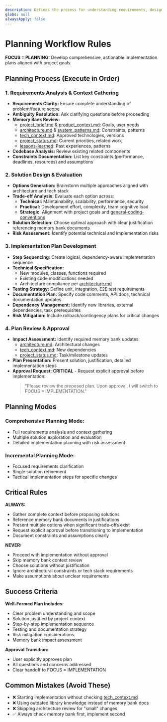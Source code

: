 ```yaml
---
description: Defines the process for understanding requirements, designing solutions,
globs: null
alwaysApply: false
---
```

# Planning Workflow Rules

**FOCUS = PLANNING:** Develop comprehensive, actionable implementation plans aligned with project goals.

## Planning Process (Execute in Order)

### 1. Requirements Analysis & Context Gathering
- **Requirements Clarity:** Ensure complete understanding of problem/feature scope
- **Ambiguity Resolution:** Ask clarifying questions before proceeding
- **Memory Bank Review:**
  - [project_brief.md](memory-bank/project/project_brief.md) & [product_context.md](memory-bank/project/product_context.md): Goals, user needs
  - [architecture.md](memory-bank/project/architecture.md) & [system_patterns.md](memory-bank/project/system_patterns.md): Constraints, patterns
  - [tech_context.md](memory-bank/project/tech_context.md): Approved technologies, versions
  - [project_status.md](memory-bank/status/project_status.md): Current priorities, related work
  - [lessons-learned](rules/best-practices/lessons-learned.md): Past experiences, patterns
- **Codebase Analysis:** Review existing related components
- **Constraints Documentation:** List key constraints (performance, deadlines, resources) and assumptions

### 2. Solution Design & Evaluation
- **Options Generation:** Brainstorm multiple approaches aligned with architecture and tech stack
- **Trade-off Analysis:** Evaluate each option across:
  - **Technical:** Maintainability, scalability, performance, security
  - **Practical:** Development effort, complexity, team cognitive load
  - **Strategic:** Alignment with project goals and [general-coding-conventions](rules/core/general-coding-conventions.md)
- **Solution Selection:** Choose optimal approach with clear justification referencing memory bank documents
- **Risk Assessment:** Identify potential technical and implementation risks

### 3. Implementation Plan Development
- **Step Sequencing:** Create logical, dependency-aware implementation sequence
- **Technical Specification:**
  - New modules, classes, functions required
  - Existing code modifications needed
  - Architecture compliance per [architecture.md](memory-bank/project/architecture.md)
- **Testing Strategy:** Define unit, integration, E2E test requirements
- **Documentation Plan:** Specify code comments, API docs, technical documentation updates
- **Dependency Management:** Identify new libraries, external dependencies, task prerequisites
- **Risk Mitigation:** Include rollback/contingency plans for critical changes

### 4. Plan Review & Approval
- **Impact Assessment:** Identify required memory bank updates:
  - [architecture.md](memory-bank/project/architecture.md): Architectural changes
  - [tech_context.md](memory-bank/project/tech_context.md): New dependencies
  - [project_status.md](memory-bank/status/project_status.md): Task/milestone updates
- **Plan Presentation:** Present solution, justification, detailed implementation steps
- **Approval Request:** **CRITICAL** - Request explicit approval before implementation:
  > "Please review the proposed plan. Upon approval, I will switch to FOCUS = IMPLEMENTATION."

## Planning Modes

### **Comprehensive Planning Mode:**
- Full requirements analysis and context gathering
- Multiple solution exploration and evaluation
- Detailed implementation planning with risk assessment

### **Incremental Planning Mode:**
- Focused requirements clarification
- Single solution refinement
- Tactical implementation steps for specific changes

## Critical Rules

**ALWAYS:**
- Gather complete context before proposing solutions
- Reference memory bank documents in justifications
- Present multiple options when significant trade-offs exist
- Request explicit approval before transitioning to implementation
- Document constraints and assumptions clearly

**NEVER:**
- Proceed with implementation without approval
- Skip memory bank context review
- Choose solutions without justification
- Ignore architectural constraints or tech stack requirements
- Make assumptions about unclear requirements

## Success Criteria

**Well-Formed Plan Includes:**
- Clear problem understanding and scope
- Solution justified by project context
- Step-by-step implementation sequence
- Testing and documentation strategy
- Risk mitigation considerations
- Memory bank impact assessment

**Approval Transition:**
- User explicitly approves plan
- All questions and concerns addressed
- Clear handoff to FOCUS = IMPLEMENTATION

## Common Mistakes (Avoid These)
- ❌ Starting implementation without checking [tech_context.md](memory-bank/project/tech_context.md)
- ❌ Using outdated library knowledge instead of memory bank docs
- ❌ Skipping architecture review for "small" changes
- ✅ Always check memory bank first, implement second